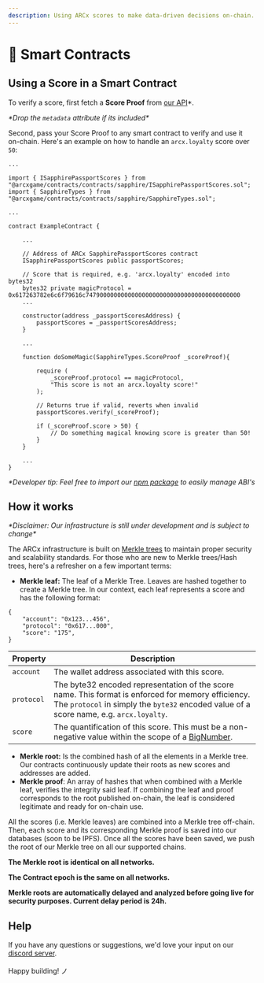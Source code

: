 ```yaml
---
description: Using ARCx scores to make data-driven decisions on-chain.
---
```


# 🤖 Smart Contracts

## Using a Score in a Smart Contract

To verify a score, first fetch a **Score Proof** from [our API](api.md#get-scores-address-score-score-proof)\*.

_\*Drop the `metadata` attribute if its included\*_

Second, pass your Score Proof to any smart contract to verify and use it on-chain. Here's an example on how to handle an `arcx.loyalty` score over `50`:

```
...

import { ISapphirePassportScores } from "@arcxgame/contracts/contracts/sapphire/ISapphirePassportScores.sol";
import { SapphireTypes } from "@arcxgame/contracts/contracts/sapphire/SapphireTypes.sol";

...

contract ExampleContract {

    ...
    
    // Address of ARCx SapphirePassportScores contract
    ISapphirePassportScores public passportScores; 

    // Score that is required, e.g. 'arcx.loyalty' encoded into bytes32 
    bytes32 private magicProtocol = 0x617263782e6c6f79616c74790000000000000000000000000000000000000000
    ...

    constructor(address _passportScoresAddress) {
        passportScores = _passportScoresAddress;
    }

    ...
    
    function doSomeMagic(SapphireTypes.ScoreProof _scoreProof){
    
        require (
            _scoreProof.protocol == magicProtocol,
            "This score is not an arcx.loyalty score!"
        );
    
        // Returns true if valid, reverts when invalid
        passportScores.verify(_scoreProof); 
        
        if (_scoreProof.score > 50) {
            // Do something magical knowing score is greater than 50!
        }
    }
    
    ...
}
```

_\*Developer tip: Feel free to import our_ [_npm package_](https://www.npmjs.com/package/@arcxgame/contracts) _to easily manage ABI's_

## How it works

_\*Disclaimer: Our infrastructure is still under development and is subject to change\*_

The ARCx infrastructure is built on [Merkle trees](https://www.investopedia.com/terms/m/merkle-tree.asp) to maintain proper security and scalability standards. For those who are new to Merkle trees/Hash trees, here's a refresher on a few important terms:

* **Merkle leaf:** The leaf of a Merkle Tree. Leaves are hashed together to create a Merkle tree. In our context, each leaf represents a score and has the following format:

```
{
    "account": "0x123...456",
    "protocol": "0x617...000",
    "score": "175",
}
```

| Property   | Description                                                                                                                                                                                   |
| ---------- | --------------------------------------------------------------------------------------------------------------------------------------------------------------------------------------------- |
| `account`  | The wallet address associated with this score.                                                                                                                                                |
| `protocol` | The byte32 encoded representation of the score name. This format is enforced for memory efficiency. The `protocol` in simply the `byte32` encoded value of a score name, e.g. `arcx.loyalty`. |
| `score`    | The quantification of this score. This must be a non-negative value within the scope of a [BigNumber](https://docs.ethers.io/v5/api/utils/bignumber/).                                        |

* **Merkle root:** Is the combined hash of all the elements in a Merkle tree. Our contracts continuously update their roots as new scores and addresses are added.&#x20;
* **Merkle proof**: An array of hashes that when combined with a Merkle leaf, verifies the integrity  said leaf. If combining the leaf and proof corresponds to the root published on-chain, the leaf is considered legitimate and ready for on-chain use.



All the scores (i.e. Merkle leaves) are combined into a Merkle tree off-chain. Then, each score and its corresponding Merkle proof is saved into our databases (soon to be IPFS). Once all the scores have been saved, we push the root of our Merkle tree on all our supported chains.



**The Merkle root is identical on all networks.**

**The Contract epoch is the same on all networks.**

**Merkle roots are automatically delayed and analyzed before going live for security purposes. Current delay period is 24h.**

## Help

If you have any questions or suggestions, we'd love your input on our [discord server](https://discord.com/invite/skwz6je).\
\
Happy building! ノ
